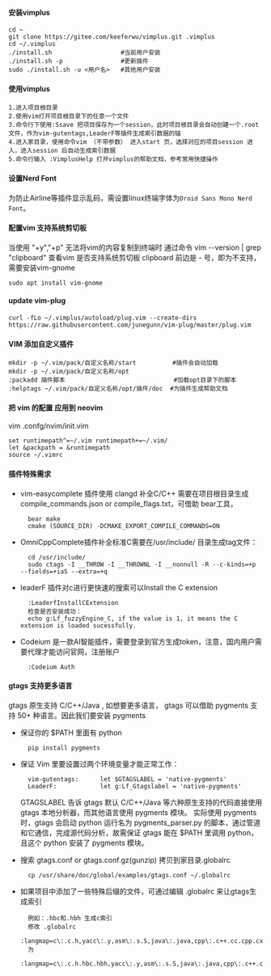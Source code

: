 #### 安装vimplus

    cd ~
    git clone https://gitee.com/keeferwu/vimplus.git .vimplus
    cd ~/.vimplus
    ./install.sh                   #当前用户安装
    ./install.sh -p                #更新插件
    sudo ./install.sh -u <用户名>   #其他用户安装

#### 使用vimplus

    1.进入项目根目录
    2.使用vim打开项目根目录下的任意一个文件
    3.命令行下使用:Ssave 把项目保存为一个session，此时项目根目录会自动创建一个.root文件，作为vim-gutentags,LeaderF等插件生成索引数据的锚
    4.进入家目录，使用命令vim （不带参数） 进入start 页，选择对应的项目session 进入，进入session 后自动生成索引数据
    5.命令行输入 :VimplusHelp 打开vimplus的帮助文档，参考常用快捷操作

#### 设置Nerd Font

为防止Airline等插件显示乱码，需设置linux终端字体为`Droid Sans Mono Nerd Font`。

#### 配置vim 支持系统剪切板

当使用 "+y","+p" 无法将vim的内容复制到终端时
通过命令 vim --version | grep "clipboard" 查看vim 是否支持系统剪切板
clipboard 前边是 - 号，即为不支持，需要安装vim-gnome

    sudo apt install vim-gnome

#### update vim-plug

    curl -fLo ~/.vimplus/autoload/plug.vim --create-dirs https://raw.githubusercontent.com/junegunn/vim-plug/master/plug.vim

#### VIM 添加自定义插件

    mkdir -p ~/.vim/pack/自定义名称/start          #插件会自动加载
    mkdir -p ~/.vim/pack/自定义名称/opt
    :packadd 插件脚本                              #加载opt目录下的脚本
    :helptags ~/.vim/pack/自定义名称/opt/插件/doc  #为插件生成帮助文档

#### 把 vim 的配置 应用到 neovim

vim .confg/nvim/init.vim

    set runtimepath^=~/.vim runtimepath+=~/.vim/
    let &packpath = &runtimepath
    source ~/.vimrc


#### 插件特殊需求
* vim-easycomplete 插件使用 clangd 补全C/C++ 需要在项目根目录生成compile_commands.json or compile_flags.txt，可借助 bear工具，

        bear make
        cmake (SOURCE_DIR) -DCMAKE_EXPORT_COMPILE_COMMANDS=ON

* OmniCppComplete插件补全标准C需要在/usr/include/ 目录生成tag文件：

        cd /usr/include/
        sudo ctags -I __THROW -I __THROWNL -I __nonnull -R --c-kinds=+p  --fields=+iaS --extra=+q

* leaderF 插件对c进行更快速的搜索可以Install the C extension

        :LeaderfInstallCExtension
        检查是否安装成功：
        echo g:Lf_fuzzyEngine_C, if the value is 1, it means the C extension is loaded sucessfully.

* Codeium 是一款AI智能插件，需要登录到官方生成token，注意，国内用户需要代理才能访问官网，注册账户

        :Codeium Auth

#### gtags 支持更多语言

gtags 原生支持 C/C++/Java ,  如想要更多语言， gtags  可以借助  pygments 支持 50+ 种语言。因此我们要安装 pygments 

* 保证你的 $PATH 里面有 python

        pip install pygments

* 保证 Vim 里要设置过两个环境变量才能正常工作：

        vim-gutentags:      let $GTAGSLABEL = 'native-pygments'
        LeaderF:            let g:Lf_Gtagslabel = 'native-pygments'

    GTAGSLABEL 告诉 gtags 默认 C/C++/Java 等六种原生支持的代码直接使用 gtags 本地分析器，而其他语言使用 pygments 模块。
    实际使用 pygments 时，gtags 会启动 python 运行名为 pygments_parser.py 的脚本，通过管道和它通信，完成源代码分析，故需保证 gtags 能在 $PATH 里调用 python，且这个 python 安装了 pygments 模块。

* 搜索 gtags.conf or gtags.conf.gz(gunzip) 拷贝到家目录.globalrc

        cp /usr/share/doc/global/examples/gtags.conf ~/.globalrc

* 如果项目中添加了一些特殊后缀的文件，可通过编辑 .globalrc 来让gtags生成索引

        例如：.hbc和.hbh 生成c索引
        修改 .globalrc
        :langmap=c\:.c.h,yacc\:.y,asm\:.s.S,java\:.java,cpp\:.c++.cc.cpp.cxx.hxx.hpp.C.H,php\:.php.php3.phtml:
        为
        :langmap=c\:.c.h.hbc.hbh,yacc\:.y,asm\:.s.S,java\:.java,cpp\:.c++.cc.cpp.cxx.hxx.hpp.C.H,php\:.php.php3.phtml:
